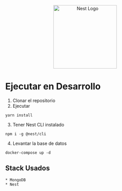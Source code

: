 <p align="center">
  <a href="http://nestjs.com/" target="blank"><img src="https://nestjs.com/img/logo-small.svg" width="200" alt="Nest Logo" /></a>
</p>

[circleci-image]: https://img.shields.io/circleci/build/github/nestjs/nest/master?token=abc123def456
[circleci-url]: https://circleci.com/gh/nestjs/nest

  # Ejecutar en Desarrollo

  1. Clonar el repositorio
  2. Ejecutar
  ```
yarn install 
  ```
  3. Tener Nest CLI instalado
  ```
npm i -g @nest/cli
  ``` 
  4. Levantar la base de datos
  ```
  docker-compose up -d
  ```


  ## Stack Usados
    * MongoDB
    * Nest